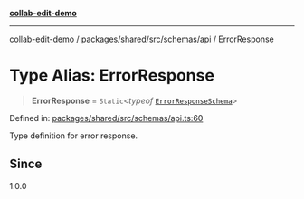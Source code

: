 [**collab-edit-demo**](../../../../../../README.md)

***

[collab-edit-demo](../../../../../../README.md) / [packages/shared/src/schemas/api](../README.md) / ErrorResponse

# Type Alias: ErrorResponse

> **ErrorResponse** = `Static`\<*typeof* [`ErrorResponseSchema`](../variables/ErrorResponseSchema.md)\>

Defined in: [packages/shared/src/schemas/api.ts:60](https://github.com/austyle-io/pub-sub-demo/blob/00b2f1e9b947d5e964db5c3be9502513c4374263/packages/shared/src/schemas/api.ts#L60)

Type definition for error response.

## Since

1.0.0
